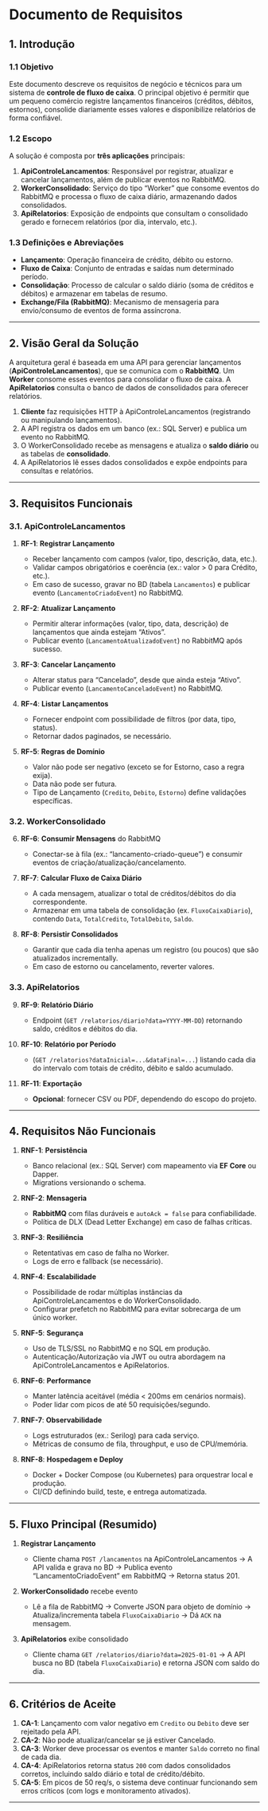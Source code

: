 # Documento de Requisitos

## 1. Introdução

### 1.1 Objetivo
Este documento descreve os requisitos de negócio e técnicos para um sistema de **controle de fluxo de caixa**. O principal objetivo é permitir que um pequeno comércio registre lançamentos financeiros (créditos, débitos, estornos), consolide diariamente esses valores e disponibilize relatórios de forma confiável.

### 1.2 Escopo
A solução é composta por **três aplicações** principais:

1. **ApiControleLancamentos**: Responsável por registrar, atualizar e cancelar lançamentos, além de publicar eventos no RabbitMQ.  
2. **WorkerConsolidado**: Serviço do tipo “Worker” que consome eventos do RabbitMQ e processa o fluxo de caixa diário, armazenando dados consolidados.  
3. **ApiRelatorios**: Exposição de endpoints que consultam o consolidado gerado e fornecem relatórios (por dia, intervalo, etc.).

### 1.3 Definições e Abreviações
- **Lançamento**: Operação financeira de crédito, débito ou estorno.  
- **Fluxo de Caixa**: Conjunto de entradas e saídas num determinado período.  
- **Consolidação**: Processo de calcular o saldo diário (soma de créditos e débitos) e armazenar em tabelas de resumo.  
- **Exchange/Fila (RabbitMQ)**: Mecanismo de mensageria para envio/consumo de eventos de forma assíncrona.

---

## 2. Visão Geral da Solução

A arquitetura geral é baseada em uma API para gerenciar lançamentos (**ApiControleLancamentos**), que se comunica com o **RabbitMQ**. Um **Worker** consome esses eventos para consolidar o fluxo de caixa. A **ApiRelatorios** consulta o banco de dados de consolidados para oferecer relatórios.

1. **Cliente** faz requisições HTTP à ApiControleLancamentos (registrando ou manipulando lançamentos).  
2. A API registra os dados em um banco (ex.: SQL Server) e publica um evento no RabbitMQ.  
3. O WorkerConsolidado recebe as mensagens e atualiza o **saldo diário** ou as tabelas de **consolidado**.  
4. A ApiRelatorios lê esses dados consolidados e expõe endpoints para consultas e relatórios.

---

## 3. Requisitos Funcionais

### 3.1. ApiControleLancamentos
1. **RF-1**: **Registrar Lançamento**  
   - Receber lançamento com campos (valor, tipo, descrição, data, etc.).  
   - Validar campos obrigatórios e coerência (ex.: valor > 0 para Crédito, etc.).  
   - Em caso de sucesso, gravar no BD (tabela `Lancamentos`) e publicar evento (`LancamentoCriadoEvent`) no RabbitMQ.

2. **RF-2**: **Atualizar Lançamento**  
   - Permitir alterar informações (valor, tipo, data, descrição) de lançamentos que ainda estejam “Ativos”.  
   - Publicar evento (`LancamentoAtualizadoEvent`) no RabbitMQ após sucesso.

3. **RF-3**: **Cancelar Lançamento**  
   - Alterar status para “Cancelado”, desde que ainda esteja “Ativo”.  
   - Publicar evento (`LancamentoCanceladoEvent`) no RabbitMQ.

4. **RF-4**: **Listar Lançamentos**  
   - Fornecer endpoint com possibilidade de filtros (por data, tipo, status).  
   - Retornar dados paginados, se necessário.

5. **RF-5**: **Regras de Domínio**  
   - Valor não pode ser negativo (exceto se for Estorno, caso a regra exija).  
   - Data não pode ser futura.  
   - Tipo de Lançamento (`Credito`, `Debito`, `Estorno`) define validações específicas.

### 3.2. WorkerConsolidado
6. **RF-6**: **Consumir Mensagens** do RabbitMQ  
   - Conectar-se à fila (ex.: “lancamento-criado-queue”) e consumir eventos de criação/atualização/cancelamento.

7. **RF-7**: **Calcular Fluxo de Caixa Diário**  
   - A cada mensagem, atualizar o total de créditos/débitos do dia correspondente.  
   - Armazenar em uma tabela de consolidação (ex. `FluxoCaixaDiario`), contendo `Data`, `TotalCredito`, `TotalDebito`, `Saldo`.

8. **RF-8**: **Persistir Consolidados**  
   - Garantir que cada dia tenha apenas um registro (ou poucos) que são atualizados incrementally.  
   - Em caso de estorno ou cancelamento, reverter valores.

### 3.3. ApiRelatorios
9. **RF-9**: **Relatório Diário**  
   - Endpoint (`GET /relatorios/diario?data=YYYY-MM-DD`) retornando saldo, créditos e débitos do dia.

10. **RF-10**: **Relatório por Período**  
    - (`GET /relatorios?dataInicial=...&dataFinal=...`) listando cada dia do intervalo com totais de crédito, débito e saldo acumulado.

11. **RF-11**: **Exportação**  
    - **Opcional**: fornecer CSV ou PDF, dependendo do escopo do projeto.

---

## 4. Requisitos Não Funcionais

1. **RNF-1**: **Persistência**  
   - Banco relacional (ex.: SQL Server) com mapeamento via **EF Core** ou Dapper.  
   - Migrations versionando o schema.

2. **RNF-2**: **Mensageria**  
   - **RabbitMQ** com filas duráveis e `autoAck = false` para confiabilidade.  
   - Política de DLX (Dead Letter Exchange) em caso de falhas críticas.

3. **RNF-3**: **Resiliência**  
   - Retentativas em caso de falha no Worker.  
   - Logs de erro e fallback (se necessário).

4. **RNF-4**: **Escalabilidade**  
   - Possibilidade de rodar múltiplas instâncias da ApiControleLancamentos e do WorkerConsolidado.  
   - Configurar prefetch no RabbitMQ para evitar sobrecarga de um único worker.

5. **RNF-5**: **Segurança**  
   - Uso de TLS/SSL no RabbitMQ e no SQL em produção.  
   - Autenticação/Autorização via JWT ou outra abordagem na ApiControleLancamentos e ApiRelatorios.

6. **RNF-6**: **Performance**  
   - Manter latência aceitável (média < 200ms em cenários normais).  
   - Poder lidar com picos de até 50 requisições/segundo.

7. **RNF-7**: **Observabilidade**  
   - Logs estruturados (ex.: Serilog) para cada serviço.  
   - Métricas de consumo de fila, throughput, e uso de CPU/memória.

8. **RNF-8**: **Hospedagem e Deploy**  
   - Docker + Docker Compose (ou Kubernetes) para orquestrar local e produção.  
   - CI/CD definindo build, teste, e entrega automatizada.

---

## 5. Fluxo Principal (Resumido)

1. **Registrar Lançamento**  
   - Cliente chama `POST /lancamentos` na ApiControleLancamentos → A API valida e grava no BD → Publica evento “LancamentoCriadoEvent” em RabbitMQ → Retorna status 201.

2. **WorkerConsolidado** recebe evento  
   - Lê a fila de RabbitMQ → Converte JSON para objeto de domínio → Atualiza/incrementa tabela `FluxoCaixaDiario` → Dá `ACK` na mensagem.

3. **ApiRelatorios** exibe consolidado  
   - Cliente chama `GET /relatorios/diario?data=2025-01-01` → A API busca no BD (tabela `FluxoCaixaDiario`) e retorna JSON com saldo do dia.

---

## 6. Critérios de Aceite

1. **CA-1**: Lançamento com valor negativo em `Credito` ou `Debito` deve ser rejeitado pela API.  
2. **CA-2**: Não pode atualizar/cancelar se já estiver Cancelado.  
3. **CA-3**: Worker deve processar os eventos e manter `Saldo` correto no final de cada dia.  
4. **CA-4**: ApiRelatorios retorna status `200` com dados consolidados corretos, incluindo saldo diário e total de crédito/débito.  
5. **CA-5**: Em picos de 50 req/s, o sistema deve continuar funcionando sem erros críticos (com logs e monitoramento ativados).

---

